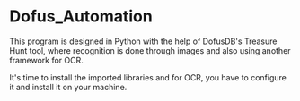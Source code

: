 # Dofus_Automation
This program is designed in Python with the help of DofusDB's Treasure Hunt tool, where recognition is done through images and also using another framework for OCR.

It's time to install the imported libraries and for OCR, you have to configure it and install it on your machine.
